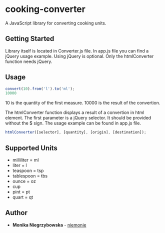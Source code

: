 # cooking-converter

A JavaScript library for converting cooking units.

## Getting Started

Library itself is located in Converter.js file.
In app.js file you can find a jQuery usage example.
Using jQuery is optional. Only the htmlConverter function needs jQuery.

## Usage

```javascript
convert(10).from('l').to('ml');
10000
```

10 is the quantity of the first measure. 10000 is the result of the convertion.

The htmlConverter function displays a result of a convertion in html element.
The first parameter is a jQuery selector. It should be provided without the $ sign.
The usage example can be found in app.js file.

```javascript
htmlConverter([selector], [quantity], [origin], [destination]);
```

## Supported Units

* milliliter = ml
* liter = l
* teaspoon = tsp
* tablespoon = tbs
* ounce = oz
* cup
* pint = pt
* quart = qt

## Author

* **Monika Niegrzybowska** - [niemonie](https://github.com/niemonie)